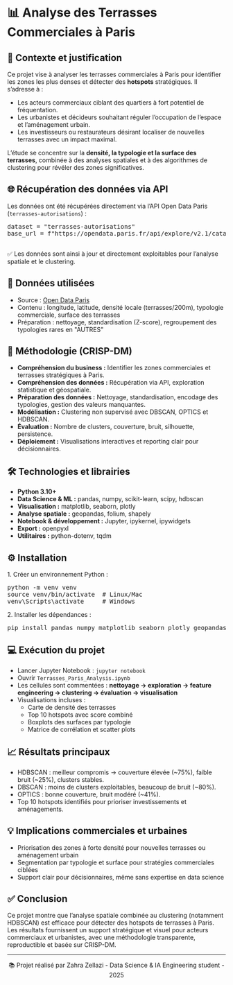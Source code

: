 

<h1>📊 Analyse des Terrasses Commerciales à Paris</h1>

<h2>📌 Contexte et justification</h2>
<p>Ce projet vise à analyser les terrasses commerciales à Paris pour identifier les zones les plus denses et détecter des <b>hotspots</b> stratégiques. Il s’adresse à :</p>
<ul>
    <li>Les acteurs commerciaux ciblant des quartiers à fort potentiel de fréquentation.</li>
    <li>Les urbanistes et décideurs souhaitant réguler l’occupation de l’espace et l’aménagement urbain.</li>
    <li>Les investisseurs ou restaurateurs désirant localiser de nouvelles terrasses avec un impact maximal.</li>
</ul>
<p>L’étude se concentre sur la <b>densité, la typologie et la surface des terrasses</b>, combinée à des analyses spatiales et à des algorithmes de clustering pour révéler des zones significatives.</p>

<h2>🌐 Récupération des données via API</h2>
<p>Les données ont été récupérées directement via l’API Open Data Paris (<code>terrasses-autorisations</code>) :</p>
<pre>
dataset = "terrasses-autorisations"
base_url = f"https://opendata.paris.fr/api/explore/v2.1/catalog/datasets/{dataset}/records"

</pre>
<p>✅ Les données sont ainsi à jour et directement exploitables pour l’analyse spatiale et le clustering.</p>

<h2>📂 Données utilisées</h2>
<ul>
    <li>Source : <a href="https://opendata.paris.fr/pages/home/" target="_blank">Open Data Paris</a></li>
    <li>Contenu : longitude, latitude, densité locale (terrasses/200m), typologie commerciale, surface des terrasses</li>
    <li>Préparation : nettoyage, standardisation (Z-score), regroupement des typologies rares en "AUTRES"</li>
</ul>

<h2>🧰 Méthodologie (CRISP-DM)</h2>
<ul>
    <li><b>Compréhension du business :</b> Identifier les zones commerciales et terrasses stratégiques à Paris.</li>
    <li><b>Compréhension des données :</b> Récupération via API, exploration statistique et géospatiale.</li>
    <li><b>Préparation des données :</b> Nettoyage, standardisation, encodage des typologies, gestion des valeurs manquantes.</li>
    <li><b>Modélisation :</b> Clustering non supervisé avec DBSCAN, OPTICS et HDBSCAN.</li>
    <li><b>Évaluation :</b> Nombre de clusters, couverture, bruit, silhouette, persistence.</li>
    <li><b>Déploiement :</b> Visualisations interactives et reporting clair pour décisionnaires.</li>
</ul>

<h2>🛠 Technologies et librairies</h2>
<ul>
    <li><b>Python 3.10+</b></li>
    <li><b>Data Science & ML :</b> pandas, numpy, scikit-learn, scipy, hdbscan</li>
    <li><b>Visualisation :</b> matplotlib, seaborn, plotly</li>
    <li><b>Analyse spatiale :</b> geopandas, folium, shapely</li>
    <li><b>Notebook & développement :</b> Jupyter, ipykernel, ipywidgets</li>
    <li><b>Export :</b> openpyxl</li>
    <li><b>Utilitaires :</b> python-dotenv, tqdm</li>
</ul>

<h2>⚙️ Installation</h2>
<p>1. Créer un environnement Python :</p>
<pre>
python -m venv venv
source venv/bin/activate  # Linux/Mac
venv\Scripts\activate     # Windows
</pre>
<p>2. Installer les dépendances :</p>
<pre>
pip install pandas numpy matplotlib seaborn plotly geopandas folium shapely scikit-learn scipy hdbscan jupyter ipykernel ipywidgets openpyxl python-dotenv tqdm
</pre>

<h2>💻 Exécution du projet</h2>
<ul>
    <li>Lancer Jupyter Notebook : <code>jupyter notebook</code></li>
    <li>Ouvrir <code>Terrasses_Paris_Analysis.ipynb</code></li>
    <li>Les cellules sont commentées : <b>nettoyage → exploration → feature engineering → clustering → évaluation → visualisation</b></li>
    <li>Visualisations incluses :
        <ul>
            <li>Carte de densité des terrasses</li>
            <li>Top 10 hotspots avec score combiné</li>
            <li>Boxplots des surfaces par typologie</li>
            <li>Matrice de corrélation et scatter plots</li>
        </ul>
    </li>
</ul>

<h2>📈 Résultats principaux</h2>
<ul>
    <li>HDBSCAN : meilleur compromis → couverture élevée (~75%), faible bruit (~25%), clusters stables.</li>
    <li>DBSCAN : moins de clusters exploitables, beaucoup de bruit (~80%).</li>
    <li>OPTICS : bonne couverture, bruit modéré (~41%).</li>
    <li>Top 10 hotspots identifiés pour prioriser investissements et aménagements.</li>
</ul>

<h2>💡 Implications commerciales et urbaines</h2>
<ul>
    <li>Priorisation des zones à forte densité pour nouvelles terrasses ou aménagement urbain</li>
    <li>Segmentation par typologie et surface pour stratégies commerciales ciblées</li>
    <li>Support clair pour décisionnaires, même sans expertise en data science</li>
</ul>

<h2>✅ Conclusion</h2>
<p>Ce projet montre que l’analyse spatiale combinée au clustering (notamment HDBSCAN) est efficace pour détecter des hotspots de terrasses à Paris. Les résultats fournissent un support stratégique et visuel pour acteurs commerciaux et urbanistes, avec une méthodologie transparente, reproductible et basée sur CRISP-DM.</p>

<hr>
<p style="text-align:center;">📚 Projet réalisé par Zahra Zellazi - Data Science & IA Engineering student - 2025</p>

</body>
</html>
